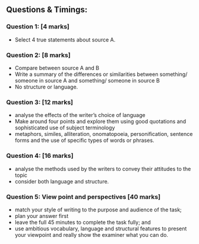 ## Questions & Timings:

### Question 1: [4 marks]
* Select 4 true statements about source A.

### Question 2: [8 marks]
* Compare between source A and B
* Write a summary of the differences or similarities between something/ someone in source A and something/ someone in source B
* No structure or language.

### Question 3: [12 marks]
* analyse the effects of the writer’s choice of language
* Make around four points and explore them using good quotations and sophisticated use of subject terminology
* metaphors, similes, alliteration, onomatopoeia, personification, sentence forms and the use of specific types of words or phrases.

### Question 4: [16 marks]
* analyse the methods used by the writers to convey their attitudes to the topic
* consider both language and structure.

### Question 5: View point and perspectives [40 marks]
* match your style of writing to the purpose and audience of the task;
* plan your answer first
* leave the full 45 minutes to complete the task fully; and
* use ambitious vocabulary, language and structural features to present your viewpoint and really show the examiner what you can do. 
